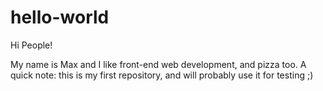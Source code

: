 # hello-world

Hi People!

My name is Max and I like front-end web development, and pizza too.
A quick note: this is my first repository, and will probably use it for testing ;)
